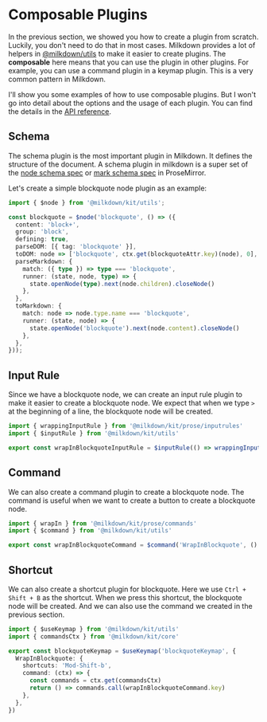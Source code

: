 # Composable Plugins

In the previous section, we showed you how to create a plugin from scratch. Luckily, you don't need to do that in most cases. Milkdown provides a lot of helpers in [@milkdown/utils](/docs/api/utils) to make it easier to create plugins. The **composable** here means that you can use the plugin in other plugins. For example, you can use a command plugin in a keymap plugin. This is a very common pattern in Milkdown.

I'll show you some examples of how to use composable plugins. But I won't go into detail about the options and the usage of each plugin. You can find the details in the [API reference](/docs/api/utils#composable).

## Schema

The schema plugin is the most important plugin in Milkdown. It defines the structure of the document. A schema plugin in milkdown is a super set of the [node schema spec](https://prosemirror.net/docs/ref/#model.NodeSpec) or [mark schema spec](https://prosemirror.net/docs/ref/#model.MarkSpec) in ProseMirror.

Let's create a simple blockquote node plugin as an example:

```typescript
import { $node } from '@milkdown/kit/utils';

const blockquote = $node('blockquote', () => ({
  content: 'block+',
  group: 'block',
  defining: true,
  parseDOM: [{ tag: 'blockquote' }],
  toDOM: node => ['blockquote', ctx.get(blockquoteAttr.key)(node), 0],
  parseMarkdown: {
    match: ({ type }) => type === 'blockquote',
    runner: (state, node, type) => {
      state.openNode(type).next(node.children).closeNode()
    },
  },
  toMarkdown: {
    match: node => node.type.name === 'blockquote',
    runner: (state, node) => {
      state.openNode('blockquote').next(node.content).closeNode()
    },
  },
}));
```

## Input Rule

Since we have a blockquote node, we can create an input rule plugin to make it easier to create a blockquote node.
We expect that when we type `> ` at the beginning of a line, the blockquote node will be created.

```typescript
import { wrappingInputRule } from '@milkdown/kit/prose/inputrules'
import { $inputRule } from '@milkdown/kit/utils'

export const wrapInBlockquoteInputRule = $inputRule(() => wrappingInputRule(/^\s*>\s$/, blockquoteSchema.type()))
```

## Command

We can also create a command plugin to create a blockquote node.
The command is useful when we want to create a button to create a blockquote node.

```typescript
import { wrapIn } from '@milkdown/kit/prose/commands'
import { $command } from '@milkdown/kit/utils'

export const wrapInBlockquoteCommand = $command('WrapInBlockquote', () => () => wrapIn(blockquoteSchema.type()))
```

## Shortcut

We can also create a shortcut plugin for blockquote.
Here we use `Ctrl + Shift + B` as the shortcut. When we press this shortcut, the blockquote node will be created.
And we can also use the command we created in the previous section.

```typescript
import { $useKeymap } from '@milkdown/kit/utils'
import { commandsCtx } from '@milkdown/kit/core'

export const blockquoteKeymap = $useKeymap('blockquoteKeymap', {
  WrapInBlockquote: {
    shortcuts: 'Mod-Shift-b',
    command: (ctx) => {
      const commands = ctx.get(commandsCtx)
      return () => commands.call(wrapInBlockquoteCommand.key)
    },
  },
})
```
